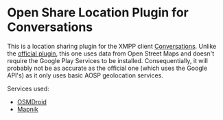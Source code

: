 # Open Share Location Plugin for Conversations

This is a location sharing plugin for the XMPP client
[Conversations][conversations]. Unlike the [official
plugin][conversations-loc], this one uses data from Open Street Maps and
doesn't require the Google Play Services to be installed. Consequentially, it
will probably not be as accurate as the official one (which uses the Google
API's) as it only uses basic AOSP geolocation services.

Services used:

 - [OSMDroid][osmdroid]
 - [Mapnik][mapnik]

[conversations]: https://github.com/siacs/Conversations
[conversations-loc]: https://github.com/siacs/ShareLocationPlugin
[osmdroid]: https://github.com/osmdroid/osmdroid
[mapnik]: http://mapnik.org/
